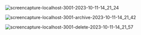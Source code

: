
![screencapture-localhost-3001-2023-10-11-14_21_24](https://github.com/Krupat2003/Google-Keep-Clone/assets/138984890/853bdc04-a96c-46ca-ab75-c44ece04fd46)

![screencapture-localhost-3001-archive-2023-10-11-14_21_42](https://github.com/Krupat2003/Google-Keep-Clone/assets/138984890/0cb3fdbc-ec0f-497c-90b7-ab320e41e078)

![screencapture-localhost-3001-delete-2023-10-11-14_21_57](https://github.com/Krupat2003/Google-Keep-Clone/assets/138984890/b0bef328-5894-4aed-955d-8d680dd17295)
